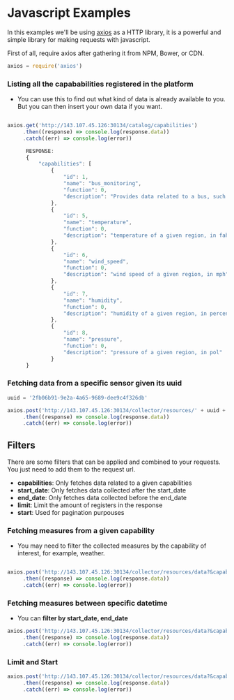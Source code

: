
# Javascript Examples

In this examples we'll be using [axios](https://github.com/axios/axios) as a HTTP library, it is a powerful and
simple library for making requests with javascript.

First of all, require axios after gathering it from NPM, Bower, or CDN.
```javascript
axios = require('axios')

```

### Listing all the capababilities registered in the platform

- You can use this to find out what kind of data is already available to you.
But you can then insert your own data if you want.

```javascript

axios.get('http://143.107.45.126:30134/catalog/capabilities')
     .then((response) => console.log(response.data))
     .catch((err) => console.log(error))

      RESPONSE:
      {
          "capabilities": [
              {
                  "id": 1,
                  "name": "bus_monitoring",
                  "function": 0,
                  "description": "Provides data related to a bus, such as its current location"
              },
              {
                  "id": 5,
                  "name": "temperature",
                  "function": 0,
                  "description": "temperature of a given region, in fahrenheit"
              },
              {
                  "id": 6,
                  "name": "wind_speed",
                  "function": 0,
                  "description": "wind speed of a given region, in mph"
              },
              {
                  "id": 7,
                  "name": "humidity",
                  "function": 0,
                  "description": "humidity of a given region, in percentage"
              },
              {
                  "id": 8,
                  "name": "pressure",
                  "function": 0,
                  "description": "pressure of a given region, in pol"
              }
      }
```

### Fetching data from a specific sensor given its uuid

```javascript
uuid = '2fb06b91-9e2a-4a65-9689-dee9c4f326db'

axios.post('http://143.107.45.126:30134/collector/resources/' + uuid + '/data?limit=2
     .then((response) => console.log(response.data))
     .catch((err) => console.log(error))

```

## Filters

There are some filters that can be applied and combined to your requests. You just
need to add them to the request url.

- **capabilities**: Only fetches data related to a given capabilities
- **start_date**: Only fetches data collected after the start_date
- **end_date**: Only fetches data collected before the end_date
- **limit**: Limit the amount of registers in the response
- **start**: Used for pagination purpouses

### Fetching measures from a given capability

- You may need to filter the collected measures by the capability of interest,
for example, weather.

```javascript

axios.post('http://143.107.45.126:30134/collector/resources/data?&capabilities[]=weather')
     .then((response) => console.log(response.data))
     .catch((err) => console.log(error))
```

### Fetching measures between specific datetime

- You can **filter by start_date, end_date**

```javascript
axios.post('http://143.107.45.126:30134/collector/resources/data?&capabilities[]=weather&start_date=2017-11-09T23:46:29.000Z')
     .then((response) => console.log(response.data))
     .catch((err) => console.log(error))
```


### Limit and Start

```javascript
axios.post('http://143.107.45.126:30134/collector/resources/data?&capabilities[]=weather&start_date=2017-11-09T23:46:29.000Z&limit=100&start=3')
     .then((response) => console.log(response.data))
     .catch((err) => console.log(error))
```
